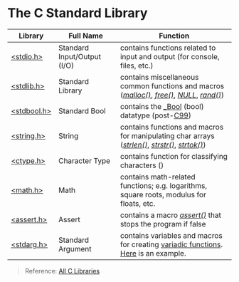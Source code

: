 # The C Standard Library

| Library | Full Name | Function |
| ------- | --------- | -------- |
| [\<stdio.h\>](https://en.cppreference.com/w/c/io)| Standard Input/Output (I/O) | contains functions related to input and output (for console, files, etc.) |
| [\<stdlib.h\>](https://www.tutorialspoint.com/c_standard_library/stdlib_h.htm) | Standard Library | contains miscellaneous common functions and macros ([_malloc()_](https://www.tutorialspoint.com/c_standard_library/c_function_malloc.htm), [_free()_](https://www.tutorialspoint.com/c_standard_library/c_function_free.htm), [_NULL_](https://www.geeksforgeeks.org/few-bytes-on-null-pointer-in-c/), [_rand()_](https://www.tutorialspoint.com/c_standard_library/c_function_rand.htm)) |
| [\<stdbool.h\>](https://en.wikibooks.org/wiki/C_Programming/stdbool.h) | Standard Bool | contains the [\_Bool](https://c-for-dummies.com/blog/?p=2956) (bool) datatype (post-[C99](https://en.wikipedia.org/wiki/C99)) |
| [\<string.h\>](https://www.tutorialspoint.com/c_standard_library/string_h.htm) | String | contains functions and macros for manipulating char arrays ([_strlen()_](https://www.tutorialspoint.com/c_standard_library/c_function_strlen.htm), [_strstr()_](https://www.tutorialspoint.com/c_standard_library/c_function_strstr.htm), [_strtok()_](https://www.tutorialspoint.com/c_standard_library/c_function_strtok.htm))|
| [\<ctype.h\>](https://www.tutorialspoint.com/c_standard_library/ctype_h.htm) | Character Type | contains function for classifying characters () | 
| [\<math.h\>](https://www.tutorialspoint.com/c_standard_library/math_h.htm) | Math | contains math-related functions; e.g. logarithms, square roots, modulus for floats, etc. |
| [\<assert.h\>](https://www.tutorialspoint.com/c_standard_library/c_macro_assert.htm) | Assert | contains a macro [_assert()_](https://www.tutorialspoint.com/c_standard_library/c_macro_assert.htm) that stops the program if false |
| [\<stdarg.h\>](https://www.tutorialspoint.com/c_standard_library/stdarg_h.htm) | Standard Argument | contains variables and macros for creating [variadic functions](https://www.gnu.org/software/libc/manual/html_node/Why-Variadic.html). [Here](https://www.gnu.org/software/libc/manual/html_node/Variadic-Example.html) is an example. |
> Reference: [All C Libraries](https://doc.bccnsoft.com/docs/cppreference2015/en/c/header.html)
